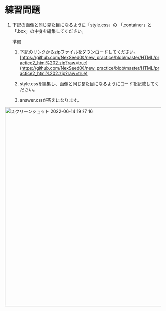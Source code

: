 # 練習問題
1. 下記の画像と同じ見た目になるように「style.css」の 「.container」と「.box」の中身を編集してください。

    準備
    1. 下記のリンクからzipファイルをダウンロードしてください。
    [https://github.com/NexSeed00/new_practice/blob/master/HTML/practice2_html%202.zip?raw=true](https://github.com/NexSeed00/new_practice/blob/master/HTML/practice2_html%202.zip?raw=true)

    2. style.cssを編集し、画像と同じ見た目になるようにコードを記載してください。

    3. answer.cssが答えになります。


<img width="643" alt="スクリーンショット 2022-06-14 19 27 16" src="https://user-images.githubusercontent.com/75789463/173566879-c90a429c-9f11-48b7-acce-5608d43dec72.png">
